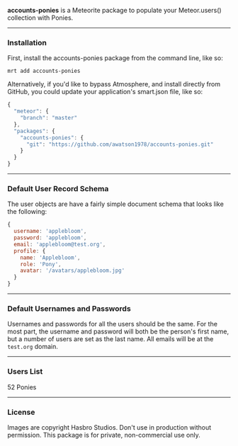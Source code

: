 **accounts-ponies** is a Meteorite package to populate your Meteor.users() collection with Ponies.


------------------------
### Installation

First, install the accounts-ponies package from the command line, like so:

````
mrt add accounts-ponies
````

Alternatively, if you'd like to bypass Atmosphere, and install directly from GitHub, you could update your application's smart.json file, like so:

````js
{
  "meteor": {
    "branch": "master"
  },
  "packages": {
    "accounts-ponies": {
      "git": "https://github.com/awatson1978/accounts-ponies.git"
    }
  }
}

````


------------------------
### Default User Record Schema  

The user objects are have a fairly simple document schema that looks like the following:
````js
{
  username: 'applebloom',
  password: 'applebloom',
  email: 'applebloom@test.org',
  profile: {
    name: 'Applebloom',
    role: 'Pony',
    avatar: '/avatars/applebloom.jpg'
  }
}
````

------------------------
### Default Usernames and Passwords  

Usernames and passwords for all the users should be the same.  For the most part, the username and password will both be the person's first name, but a number of users are set as the last name.  All emails will be at the ``test.org`` domain.


------------------------
### Users List

52 Ponies

------------------------
### License

Images are copyright Hasbro Studios.  Don't use in production without permission.  This package is for private, non-commercial use only.

